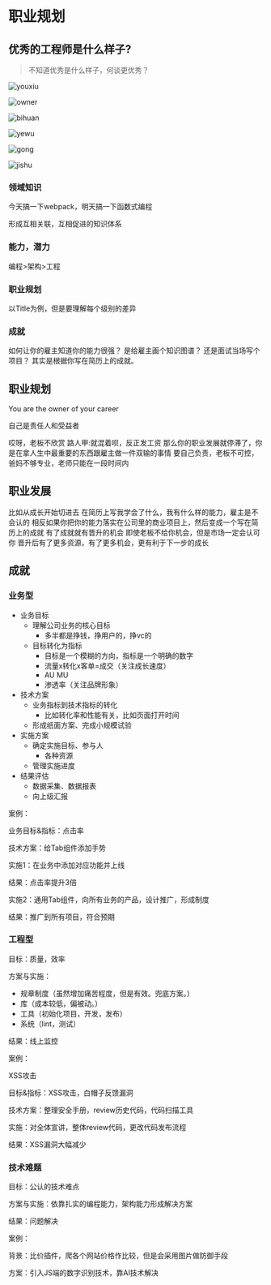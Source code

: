 # 职业规划

## 优秀的工程师是什么样子?

> 不知道优秀是什么样子，何谈更优秀？

![youxiu](/assets/30/youxiu.jpg)

![owner](/assets/30/owner.jpg)

![bihuan](/assets/30/bihuan.jpg)

![yewu](/assets/30/yewu.jpg)

![gong](/assets/30/gong.jpg)

![jishu](/assets/30/jishu.jpg)

### 领域知识

今天搞一下webpack，明天搞一下函数式编程

形成互相关联，互相促进的知识体系

### 能力，潜力

编程>架构>工程

### 职业规划

以Title为例，但是要理解每个级别的差异

### 成就

如何让你的雇主知道你的能力很强？
是给雇主画个知识图谱？
还是面试当场写个项目？
其实是根据你写在简历上的成就。

## 职业规划

You are the owner of your career

自己是责任人和受益者

哎呀，老板不欣赏
路人甲:就混着呗，反正发工资
那么你的职业发展就停滞了，你是在拿人生中最重要的东西跟雇主做一件双输的事情
要自己负责，老板不可控，爸妈不够专业，老师只能在一段时间内

## 职业发展

比如从成长开始切进去
在简历上写我学会了什么，我有什么样的能力，雇主是不会认的
相反如果你把你的能力落实在公司里的商业项目上，然后变成一个写在简历上的成就
有了成就就有晋升的机会
即使老板不给你机会，但是市场一定会认可你
晋升后有了更多资源，有了更多机会，更有利于下一步的成长

## 成就

### 业务型

* 业务目标
    * 理解公司业务的核心目标
        * 多半都是挣钱，挣用户的，挣vc的
    * 目标转化为指标
        * 目标是一个模糊的方向，指标是一个明确的数字
        * 流量x转化x客单=成交（关注成长速度）
        * AU MU
        * 渗透率（关注品牌形象）
* 技术方案
    * 业务指标到技术指标的转化
        * 比如转化率和性能有关，比如页面打开时间
    * 形成纸面方案、完成小规模试验
* 实施方案
    * 确定实施目标、参与人
      * 各种资源
    * 管理实施进度
* 结果评估
    * 数据采集、数据报表
    * 向上级汇报

案例：

业务目标&指标：点击率

技术方案：给Tab组件添加手势

实施1：在业务中添加对应功能并上线

结果：点击率提升3倍

实施2：通用Tab组件，向所有业务的产品，设计推广，形成制度

结果：推广到所有项目，符合预期

### 工程型

目标：质量，效率

方案与实施：

* 规章制度（虽然增加痛苦程度，但是有效。兜底方案。）
* 库（成本较低，偏被动。）
* 工具（初始化项目，开发，发布）
* 系统（lint，测试）

结果：线上监控

案例：

XSS攻击

目标&指标：XSS攻击，白帽子反馈漏洞

技术方案：整理安全手册，review历史代码，代码扫描工具

实施：对全体宣讲，整体review代码，更改代码发布流程

结果：XSS漏洞大幅减少

### 技术难题

目标：公认的技术难点

方案与实施：依靠扎实的编程能力，架构能力形成解决方案

结果：问题解决

案例：

背景：比价插件，爬各个网站价格作比较，但是会采用图片做防御手段

方案：引入JS端的数字识别技术，靠AI技术解决
